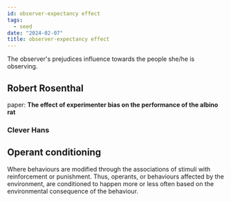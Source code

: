 ```yaml
---
id: observer-expectancy effect
tags:
  - seed
date: "2024-02-07"
title: observer-expectancy effect
---
```


The observer's prejudices influence towards the people she/he is observing.

## Robert Rosenthal

paper: **The effect of experimenter bias on the performance of the albino rat**

### Clever Hans

## Operant conditioning

Where behaviours are modified through the associations of stimuli with reinforcement or punishment.
Thus, operants, or behaviours affected by the environment, are conditioned to happen more or less often based on the environmental consequence of the behaviour.


